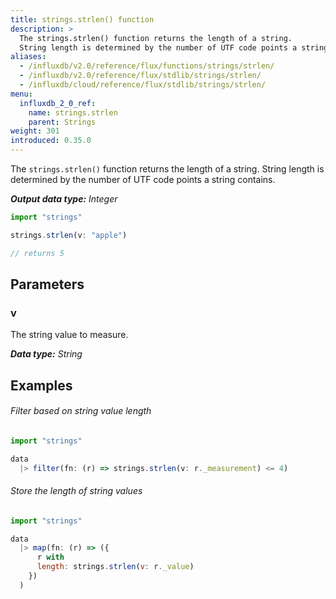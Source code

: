 ```yaml
---
title: strings.strlen() function
description: >
  The strings.strlen() function returns the length of a string.
  String length is determined by the number of UTF code points a string contains.
aliases:
  - /influxdb/v2.0/reference/flux/functions/strings/strlen/
  - /influxdb/v2.0/reference/flux/stdlib/strings/strlen/
  - /influxdb/cloud/reference/flux/stdlib/strings/strlen/
menu:
  influxdb_2_0_ref:
    name: strings.strlen
    parent: Strings
weight: 301
introduced: 0.35.0
---
```


The `strings.strlen()` function returns the length of a string.
String length is determined by the number of UTF code points a string contains.

_**Output data type:** Integer_

```js
import "strings"

strings.strlen(v: "apple")

// returns 5
```

## Parameters

### v
The string value to measure.

_**Data type:** String_

## Examples

###### Filter based on string value length
```js
import "strings"

data
  |> filter(fn: (r) => strings.strlen(v: r._measurement) <= 4)
```

###### Store the length of string values
```js
import "strings"

data
  |> map(fn: (r) => ({
      r with
      length: strings.strlen(v: r._value)
    })
  )
```
